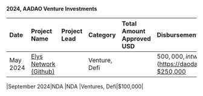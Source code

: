 **2024, AADAO Venture Investments** 

| **Date**| **Project Name**|**Project Lead**|**Category**|**Total Amount Approved** USD| **Disbursements** USD |**AADAO Assignee**|
|:---     |:---             |:---            |:---        |:---                         |:---                   |:---              |
|May 2024|[Elys Network (Github)](https://github.com/elys-network)|                |Venture, Defi|               |$500,000, in two disbursements [$250,000](https://daodao.zone/dao/neutron10xwzc88kefwtlup9c2tmw4mj4ng7u79g8lsapp0c9jc02xt247zqwzzghf/proposals/A32) [$250,000](https://daodao.zone/dao/neutron10xwzc88kefwtlup9c2tmw4mj4ng7u79g8lsapp0c9jc02xt247zqwzzghf/proposals/A33)|[Mark Dencker](https://x.com/i/flow/login?redirect_after_login=%2FMarkDencker)|

|September 2024|NDA    |NDA    |Ventures, Defi|$100,000|


